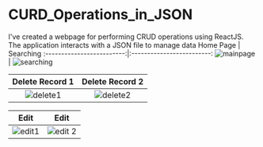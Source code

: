 # CURD_Operations_in_JSON
I've created a webpage for performing CRUD operations using ReactJS. The application interacts with a JSON file to manage data
Home Page            |  Searching
:-------------------------:|:-------------------------:
![mainpage](https://github.com/AbhishekPawshekar/CURD_Operations_in_JSON/assets/89447125/994519ca-9478-4703-8e33-1423ac1cfb1e) |  ![searching](https://github.com/AbhishekPawshekar/CURD_Operations_in_JSON/assets/89447125/7cd93064-0efa-41c6-af22-8fa876a6c4a6)

Delete Record 1      | Delete Record 2
:--------------------------:|:-------------------------:
![delete1](https://github.com/AbhishekPawshekar/CURD_Operations_in_JSON/assets/89447125/83206e69-b82e-4fec-8c54-2b0a395bdb3f) | ![delete2](https://github.com/AbhishekPawshekar/CURD_Operations_in_JSON/assets/89447125/815f5a5c-1c6a-4e29-be92-ffda2c7d5c5a)

Edit                 |Edit
:-------------------------:|:--------------------------:
![edit1](https://github.com/AbhishekPawshekar/CURD_Operations_in_JSON/assets/89447125/a9e612bc-9dda-4536-8283-3d132cb7efd0) | ![edit 2](https://github.com/AbhishekPawshekar/CURD_Operations_in_JSON/assets/89447125/9b698eb7-883d-49ba-989c-f1bc71989bc4)




